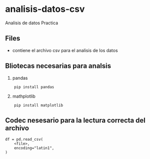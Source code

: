 # analisis-datos-csv

Analisis de datos Practica

## Files

* contiene el archivo csv para el analisis de los datos

## Bliotecas necesarias para analsis

1. pandas
   

```
    pip install pandas
```

2. mathplotlib

```
    pip install matplotlib
```

## Codec nesesario para la lectura correcta del archivo

```
df = pd.read_csv(
    <file>,
    encoding="latin1",
)
```
